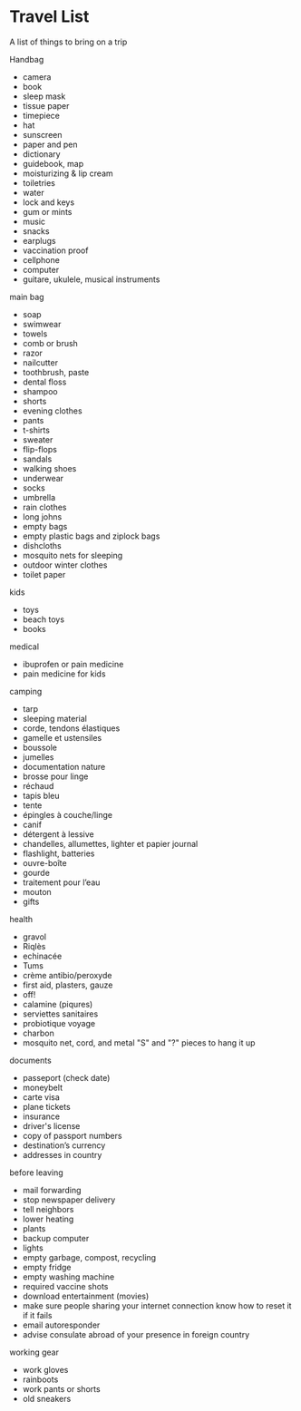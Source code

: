 Travel List
===========

A list of things to bring on a trip

Handbag

 * camera
 * book
 * sleep mask
 * tissue paper
 * timepiece
 * hat
 * sunscreen
 * paper and pen
 * dictionary
 * guidebook, map
 * moisturizing & lip cream
 * toiletries
 * water
 * lock and keys
 * gum or mints
 * music
 * snacks
 * earplugs
 * vaccination proof
 * cellphone
 * computer
 * guitare, ukulele, musical instruments

main bag

 * soap
 * swimwear
 * towels
 * comb or brush
 * razor
 * nailcutter
 * toothbrush, paste
 * dental floss
 * shampoo
 * shorts
 * evening clothes
 * pants
 * t-shirts
 * sweater
 * flip-flops
 * sandals
 * walking shoes
 * underwear
 * socks
 * umbrella
 * rain clothes
 * long johns
 * empty bags
 * empty plastic bags and ziplock bags
 * dishcloths
 * mosquito nets for sleeping
 * outdoor winter clothes
 * toilet paper

kids

 * toys
 * beach toys
 * books

medical

 * ibuprofen or pain medicine
 * pain medicine for kids

camping

 * tarp
 * sleeping material
 * corde, tendons élastiques
 * gamelle et ustensiles
 * boussole
 * jumelles
 * documentation nature
 * brosse pour linge
 * réchaud
 * tapis bleu
 * tente
 * épingles à couche/linge
 * canif
 * détergent à lessive
 * chandelles, allumettes, lighter et papier journal
 * flashlight, batteries
 * ouvre-boîte 
 * gourde
 * traitement pour l’eau
 * mouton
 * gifts

health

 * gravol
 * Riqlès 
 * echinacée
 * Tums
 * crème antibio/peroxyde
 * first aid, plasters, gauze
 * off!
 * calamine (piqures)
 * serviettes sanitaires
 * probiotique voyage
 * charbon
 * mosquito net, cord, and metal "S" and "?" pieces to hang it up

documents

 * passeport (check date)
 * moneybelt
 * carte visa
 * plane tickets
 * insurance
 * driver's license
 * copy of passport numbers
 * destination’s currency
 * addresses in country

before leaving

 * mail forwarding
 * stop newspaper delivery
 * tell neighbors
 * lower heating
 * plants
 * backup computer
 * lights
 * empty garbage, compost, recycling
 * empty fridge
 * empty washing machine
 * required vaccine shots
 * download entertainment (movies)
 * make sure people sharing your internet connection know how to reset it if it fails
 * email autoresponder
 * advise consulate abroad of your presence in foreign country

working gear

 * work gloves
 * rainboots
 * work pants or shorts
 * old sneakers
